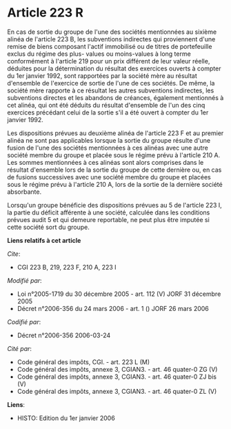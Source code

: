 # Article 223 R

En cas de sortie du groupe de l'une des sociétés mentionnées au sixième alinéa de l'article 223 B, les subventions indirectes
qui proviennent d'une remise de biens composant l'actif immobilisé ou de titres de portefeuille exclus du régime des plus-
values ou moins-values à long terme conformément à l'article 219 pour un prix différent de leur valeur réelle, déduites pour
la détermination du résultat des exercices ouverts à compter du 1er janvier 1992, sont rapportées par la société mère au
résultat d'ensemble de l'exercice de sortie de l'une de ces sociétés. De même, la société mère rapporte à ce résultat les
autres subventions indirectes, les subventions directes et les abandons de créances, également mentionnés à cet alinéa, qui
ont été déduits du résultat d'ensemble de l'un des cinq exercices précédant celui de la sortie s'il a été ouvert à compter du
1er janvier 1992.

Les dispositions prévues au deuxième alinéa de l'article 223 F et au premier alinéa ne sont pas applicables lorsque la sortie
du groupe résulte d'une fusion de l'une des sociétés mentionnées à ces alinéas avec une autre société membre du groupe et
placée sous le régime prévu à l'article 210 A. Les sommes mentionnées à ces alinéas sont alors comprises dans le résultat
d'ensemble lors de la sortie du groupe de cette dernière ou, en cas de fusions successives avec une société membre du groupe
et placées sous le régime prévu à l'article 210 A, lors de la sortie de la dernière société absorbante.

Lorsqu'un groupe bénéficie des dispositions prévues au 5 de l'article 223 I, la partie du déficit afférente à une société,
calculée dans les conditions prévues audit 5 et qui demeure reportable, ne peut plus être imputée si cette société sort du
groupe.

**Liens relatifs à cet article**

_Cite_:

  - CGI 223 B, 219, 223 F, 210 A, 223 I

_Modifié par_:

  - Loi n°2005-1719 du 30 décembre 2005 - art. 112 (V) JORF 31 décembre 2005
  - Décret n°2006-356 du 24 mars 2006 - art. 1 () JORF 26 mars 2006

_Codifié par_:

  - Décret n°2006-356 2006-03-24

_Cité par_:

  - Code général des impôts, CGI. - art. 223 L (M)
  - Code général des impôts, annexe 3, CGIAN3. - art. 46 quater-0 ZG (V)
  - Code général des impôts, annexe 3, CGIAN3. - art. 46 quater-0 ZJ bis (V)
  - Code général des impôts, annexe 3, CGIAN3. - art. 46 quater-0 ZL (V)

**Liens**:

  - HISTO: Edition du 1er janvier 2006
